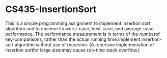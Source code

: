 # CS435-InsertionSort
This is a simple programming assignment to implement insertion sort algorithm and to observe its worst-case, best-case, and average-case performance.  The performance measurement is in terms of the numberof key-comparisons, rather than the actual running time.Implement insertion-sort algorithm without use of recursion.  (A recursive implementation of insertion sortfor large sizenmay cause run-time stack overflow.)
